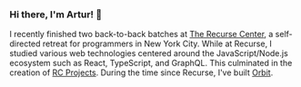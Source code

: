 ### Hi there, I'm Artur! 👋

I recently finished two back-to-back batches at [The Recurse Center](https://www.recurse.com/), a self-directed retreat for programmers in New York City. While at Recurse, I studied various web technologies centered around the JavaScript/Node.js ecosystem such as React, TypeScript, and GraphQL. This culminated in the creation of [RC Projects](https://github.com/ArtSze/rc-prjkt). During the time since Recurse, I've built [Orbit](https://github.com/ArtSze/orbit).
